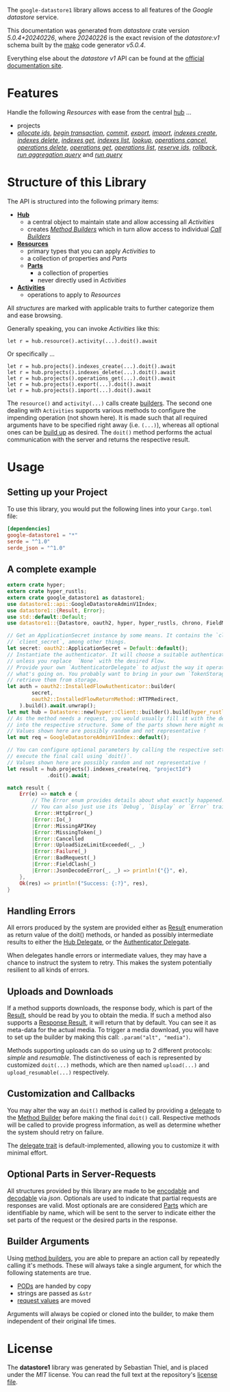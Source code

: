 <!---
DO NOT EDIT !
This file was generated automatically from 'src/generator/templates/api/README.md.mako'
DO NOT EDIT !
-->
The `google-datastore1` library allows access to all features of the *Google datastore* service.

This documentation was generated from *datastore* crate version *5.0.4+20240226*, where *20240226* is the exact revision of the *datastore:v1* schema built by the [mako](http://www.makotemplates.org/) code generator *v5.0.4*.

Everything else about the *datastore* *v1* API can be found at the
[official documentation site](https://cloud.google.com/datastore/).
# Features

Handle the following *Resources* with ease from the central [hub](https://docs.rs/google-datastore1/5.0.4+20240226/google_datastore1/Datastore) ... 

* projects
 * [*allocate ids*](https://docs.rs/google-datastore1/5.0.4+20240226/google_datastore1/api::ProjectAllocateIdCall), [*begin transaction*](https://docs.rs/google-datastore1/5.0.4+20240226/google_datastore1/api::ProjectBeginTransactionCall), [*commit*](https://docs.rs/google-datastore1/5.0.4+20240226/google_datastore1/api::ProjectCommitCall), [*export*](https://docs.rs/google-datastore1/5.0.4+20240226/google_datastore1/api::ProjectExportCall), [*import*](https://docs.rs/google-datastore1/5.0.4+20240226/google_datastore1/api::ProjectImportCall), [*indexes create*](https://docs.rs/google-datastore1/5.0.4+20240226/google_datastore1/api::ProjectIndexCreateCall), [*indexes delete*](https://docs.rs/google-datastore1/5.0.4+20240226/google_datastore1/api::ProjectIndexDeleteCall), [*indexes get*](https://docs.rs/google-datastore1/5.0.4+20240226/google_datastore1/api::ProjectIndexGetCall), [*indexes list*](https://docs.rs/google-datastore1/5.0.4+20240226/google_datastore1/api::ProjectIndexListCall), [*lookup*](https://docs.rs/google-datastore1/5.0.4+20240226/google_datastore1/api::ProjectLookupCall), [*operations cancel*](https://docs.rs/google-datastore1/5.0.4+20240226/google_datastore1/api::ProjectOperationCancelCall), [*operations delete*](https://docs.rs/google-datastore1/5.0.4+20240226/google_datastore1/api::ProjectOperationDeleteCall), [*operations get*](https://docs.rs/google-datastore1/5.0.4+20240226/google_datastore1/api::ProjectOperationGetCall), [*operations list*](https://docs.rs/google-datastore1/5.0.4+20240226/google_datastore1/api::ProjectOperationListCall), [*reserve ids*](https://docs.rs/google-datastore1/5.0.4+20240226/google_datastore1/api::ProjectReserveIdCall), [*rollback*](https://docs.rs/google-datastore1/5.0.4+20240226/google_datastore1/api::ProjectRollbackCall), [*run aggregation query*](https://docs.rs/google-datastore1/5.0.4+20240226/google_datastore1/api::ProjectRunAggregationQueryCall) and [*run query*](https://docs.rs/google-datastore1/5.0.4+20240226/google_datastore1/api::ProjectRunQueryCall)




# Structure of this Library

The API is structured into the following primary items:

* **[Hub](https://docs.rs/google-datastore1/5.0.4+20240226/google_datastore1/Datastore)**
    * a central object to maintain state and allow accessing all *Activities*
    * creates [*Method Builders*](https://docs.rs/google-datastore1/5.0.4+20240226/google_datastore1/client::MethodsBuilder) which in turn
      allow access to individual [*Call Builders*](https://docs.rs/google-datastore1/5.0.4+20240226/google_datastore1/client::CallBuilder)
* **[Resources](https://docs.rs/google-datastore1/5.0.4+20240226/google_datastore1/client::Resource)**
    * primary types that you can apply *Activities* to
    * a collection of properties and *Parts*
    * **[Parts](https://docs.rs/google-datastore1/5.0.4+20240226/google_datastore1/client::Part)**
        * a collection of properties
        * never directly used in *Activities*
* **[Activities](https://docs.rs/google-datastore1/5.0.4+20240226/google_datastore1/client::CallBuilder)**
    * operations to apply to *Resources*

All *structures* are marked with applicable traits to further categorize them and ease browsing.

Generally speaking, you can invoke *Activities* like this:

```Rust,ignore
let r = hub.resource().activity(...).doit().await
```

Or specifically ...

```ignore
let r = hub.projects().indexes_create(...).doit().await
let r = hub.projects().indexes_delete(...).doit().await
let r = hub.projects().operations_get(...).doit().await
let r = hub.projects().export(...).doit().await
let r = hub.projects().import(...).doit().await
```

The `resource()` and `activity(...)` calls create [builders][builder-pattern]. The second one dealing with `Activities` 
supports various methods to configure the impending operation (not shown here). It is made such that all required arguments have to be 
specified right away (i.e. `(...)`), whereas all optional ones can be [build up][builder-pattern] as desired.
The `doit()` method performs the actual communication with the server and returns the respective result.

# Usage

## Setting up your Project

To use this library, you would put the following lines into your `Cargo.toml` file:

```toml
[dependencies]
google-datastore1 = "*"
serde = "^1.0"
serde_json = "^1.0"
```

## A complete example

```Rust
extern crate hyper;
extern crate hyper_rustls;
extern crate google_datastore1 as datastore1;
use datastore1::api::GoogleDatastoreAdminV1Index;
use datastore1::{Result, Error};
use std::default::Default;
use datastore1::{Datastore, oauth2, hyper, hyper_rustls, chrono, FieldMask};

// Get an ApplicationSecret instance by some means. It contains the `client_id` and 
// `client_secret`, among other things.
let secret: oauth2::ApplicationSecret = Default::default();
// Instantiate the authenticator. It will choose a suitable authentication flow for you, 
// unless you replace  `None` with the desired Flow.
// Provide your own `AuthenticatorDelegate` to adjust the way it operates and get feedback about 
// what's going on. You probably want to bring in your own `TokenStorage` to persist tokens and
// retrieve them from storage.
let auth = oauth2::InstalledFlowAuthenticator::builder(
        secret,
        oauth2::InstalledFlowReturnMethod::HTTPRedirect,
    ).build().await.unwrap();
let mut hub = Datastore::new(hyper::Client::builder().build(hyper_rustls::HttpsConnectorBuilder::new().with_native_roots().https_or_http().enable_http1().build()), auth);
// As the method needs a request, you would usually fill it with the desired information
// into the respective structure. Some of the parts shown here might not be applicable !
// Values shown here are possibly random and not representative !
let mut req = GoogleDatastoreAdminV1Index::default();

// You can configure optional parameters by calling the respective setters at will, and
// execute the final call using `doit()`.
// Values shown here are possibly random and not representative !
let result = hub.projects().indexes_create(req, "projectId")
             .doit().await;

match result {
    Err(e) => match e {
        // The Error enum provides details about what exactly happened.
        // You can also just use its `Debug`, `Display` or `Error` traits
         Error::HttpError(_)
        |Error::Io(_)
        |Error::MissingAPIKey
        |Error::MissingToken(_)
        |Error::Cancelled
        |Error::UploadSizeLimitExceeded(_, _)
        |Error::Failure(_)
        |Error::BadRequest(_)
        |Error::FieldClash(_)
        |Error::JsonDecodeError(_, _) => println!("{}", e),
    },
    Ok(res) => println!("Success: {:?}", res),
}

```
## Handling Errors

All errors produced by the system are provided either as [Result](https://docs.rs/google-datastore1/5.0.4+20240226/google_datastore1/client::Result) enumeration as return value of
the doit() methods, or handed as possibly intermediate results to either the 
[Hub Delegate](https://docs.rs/google-datastore1/5.0.4+20240226/google_datastore1/client::Delegate), or the [Authenticator Delegate](https://docs.rs/yup-oauth2/*/yup_oauth2/trait.AuthenticatorDelegate.html).

When delegates handle errors or intermediate values, they may have a chance to instruct the system to retry. This 
makes the system potentially resilient to all kinds of errors.

## Uploads and Downloads
If a method supports downloads, the response body, which is part of the [Result](https://docs.rs/google-datastore1/5.0.4+20240226/google_datastore1/client::Result), should be
read by you to obtain the media.
If such a method also supports a [Response Result](https://docs.rs/google-datastore1/5.0.4+20240226/google_datastore1/client::ResponseResult), it will return that by default.
You can see it as meta-data for the actual media. To trigger a media download, you will have to set up the builder by making
this call: `.param("alt", "media")`.

Methods supporting uploads can do so using up to 2 different protocols: 
*simple* and *resumable*. The distinctiveness of each is represented by customized 
`doit(...)` methods, which are then named `upload(...)` and `upload_resumable(...)` respectively.

## Customization and Callbacks

You may alter the way an `doit()` method is called by providing a [delegate](https://docs.rs/google-datastore1/5.0.4+20240226/google_datastore1/client::Delegate) to the 
[Method Builder](https://docs.rs/google-datastore1/5.0.4+20240226/google_datastore1/client::CallBuilder) before making the final `doit()` call. 
Respective methods will be called to provide progress information, as well as determine whether the system should 
retry on failure.

The [delegate trait](https://docs.rs/google-datastore1/5.0.4+20240226/google_datastore1/client::Delegate) is default-implemented, allowing you to customize it with minimal effort.

## Optional Parts in Server-Requests

All structures provided by this library are made to be [encodable](https://docs.rs/google-datastore1/5.0.4+20240226/google_datastore1/client::RequestValue) and 
[decodable](https://docs.rs/google-datastore1/5.0.4+20240226/google_datastore1/client::ResponseResult) via *json*. Optionals are used to indicate that partial requests are responses 
are valid.
Most optionals are are considered [Parts](https://docs.rs/google-datastore1/5.0.4+20240226/google_datastore1/client::Part) which are identifiable by name, which will be sent to 
the server to indicate either the set parts of the request or the desired parts in the response.

## Builder Arguments

Using [method builders](https://docs.rs/google-datastore1/5.0.4+20240226/google_datastore1/client::CallBuilder), you are able to prepare an action call by repeatedly calling it's methods.
These will always take a single argument, for which the following statements are true.

* [PODs][wiki-pod] are handed by copy
* strings are passed as `&str`
* [request values](https://docs.rs/google-datastore1/5.0.4+20240226/google_datastore1/client::RequestValue) are moved

Arguments will always be copied or cloned into the builder, to make them independent of their original life times.

[wiki-pod]: http://en.wikipedia.org/wiki/Plain_old_data_structure
[builder-pattern]: http://en.wikipedia.org/wiki/Builder_pattern
[google-go-api]: https://github.com/google/google-api-go-client

# License
The **datastore1** library was generated by Sebastian Thiel, and is placed 
under the *MIT* license.
You can read the full text at the repository's [license file][repo-license].

[repo-license]: https://github.com/Byron/google-apis-rsblob/main/LICENSE.md

